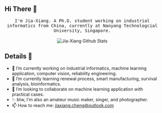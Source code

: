 ## Hi There :wave:

<p align="center">
  <samp>
I'm Jia-Xiang. A Ph.D. student working on industrial informatics from China, currently at Nanyang Technologcial University, Singapore.
  </samp>
  <br/>
  <br/>
  <img src="https://github-readme-stats.vercel.app/api?username=jiaxiang-cheng&show_icons=true&theme=gruvbox" alt="Jia-Xiang Github Stats"></img>
</p>

## Details :closed_book:

<!--
**jiaxiang-cheng/jiaxiang-cheng** is a ✨ _special_ ✨ repository because its `README.md` (this file) appears on your GitHub profile.

Here are some ideas to get you started:
-->

- 🔭 I’m currently working on industrial informatics, machine learning application, computer vision, reliability engineering.
- 🌱 I’m currently learning renewal process, smart manufacturing, survival analysis, bioinformatics.
- 👯 I’m looking to collaborate on machine learning application with practical cases.
- ✨ btw, I'm also an amateur music maker, singer, and photographer.
- 📫 How to reach me: jiaxiang.cheng@outlook.com

<!--
- 🤔 I’m looking for help with ...
- 💬 Ask me about ...
- 😄 Pronouns: ...
- ⚡ Fun fact: ...
-->

